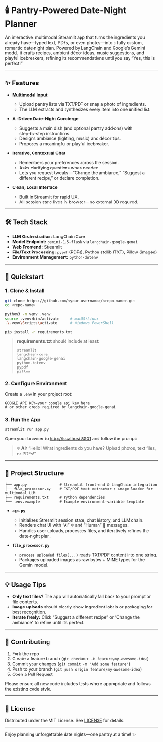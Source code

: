 # 🕯️ Pantry‑Powered Date‑Night Planner

An interactive, multimodal Streamlit app that turns the ingredients you already have—typed text, PDFs, or even photos—into a fully custom, romantic date‑night plan. Powered by LangChain and Google’s Gemini model, it crafts recipes, ambient décor ideas, music suggestions, and playful icebreakers, refining its recommendations until you say “Yes, this is perfect!”

---

## ✨ Features

- **Multimodal Input**  
  - Upload pantry lists via TXT/PDF or snap a photo of ingredients.  
  - The LLM extracts and synthesizes every item into one unified list.

- **AI‑Driven Date‑Night Concierge**  
  - Suggests a main dish (and optional pantry add‑ons) with step‑by‑step instructions.  
  - Designs ambiance (lighting, music) and décor tips.  
  - Proposes a meaningful or playful icebreaker.

- **Iterative, Contextual Chat**  
  - Remembers your preferences across the session.  
  - Asks clarifying questions when needed.  
  - Lets you request tweaks—“Change the ambiance,” “Suggest a different recipe,” or declare completion.

- **Clean, Local Interface**  
  - Built in Streamlit for rapid UX.  
  - All session state lives in-browser—no external DB required.

---

## 🛠️ Tech Stack

- **LLM Orchestration:** LangChain Core  
- **Model Endpoint:** `gemini-1.5-flash` via `langchain-google-genai`  
- **Web Frontend:** Streamlit  
- **File/Text Processing:** `pypdf` (PDFs), Python stdlib (TXT), Pillow (images)  
- **Environment Management:** `python-dotenv`  

---

## 🚀 Quickstart

### 1. Clone & Install

```bash
git clone https://github.com/<your‑username>/<repo‑name>.git
cd <repo‑name>

python3 -m venv .venv
source .venv/bin/activate     # macOS/Linux
.\.venv\Scripts\activate      # Windows PowerShell

pip install -r requirements.txt
```

> **requirements.txt** should include at least:
> ```
> streamlit
> langchain-core
> langchain-google-genai
> python-dotenv
> pypdf
> pillow
> ```

### 2. Configure Environment

Create a `.env` in your project root:
```
GOOGLE_API_KEY=your_google_api_key_here
# or other creds required by langchain-google-genai
```

### 3. Run the App

```bash
streamlit run app.py
```

Open your browser to <http://localhost:8501> and follow the prompt:

> 🔯 **AI:** “Hello! What ingredients do you have? Upload photos, text files, or PDFs!”

---

## 📁 Project Structure

```
├── app.py               # Streamlit front‑end & LangChain integration
├── file_processor.py    # TXT/PDF text extractor + image loader for multimodal LLM
├── requirements.txt     # Python dependencies
└── .env.example         # Example environment‑variable template
```

- **`app.py`**  
  - Initializes Streamlit session state, chat history, and LLM chain.  
  - Renders chat UI with “AI” 🔯 and “Human” 👤 messages.  
  - Handles user uploads, processes files, and iteratively refines the date‑night plan.

- **`file_processor.py`**  
  - `process_uploaded_files(...)` reads TXT/PDF content into one string.  
  - Packages uploaded images as raw bytes + MIME types for the Gemini model.

---

## 💡 Usage Tips

- **Only text files?** The app will automatically fall back to your prompt or file contents.  
- **Image uploads** should clearly show ingredient labels or packaging for best recognition.  
- **Iterate freely:** Click “Suggest a different recipe” or “Change the ambiance” to refine until it’s perfect.

---

## 🤝 Contributing

1. Fork the repo  
2. Create a feature branch (`git checkout -b feature/my‑awesome‑idea`)  
3. Commit your changes (`git commit -m "Add some feature"`)  
4. Push to your branch (`git push origin feature/my‑awesome‑idea`)  
5. Open a Pull Request

Please ensure all new code includes tests where appropriate and follows the existing code style.

---

## 📄 License

Distributed under the MIT License. See [LICENSE](LICENSE) for details.

---

Enjoy planning unforgettable date nights—one pantry at a time! ✨
